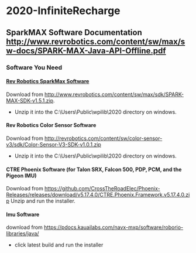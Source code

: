 # 2020-InfiniteRecharge

## SparkMAX Software Documentation http://www.revrobotics.com/content/sw/max/sw-docs/SPARK-MAX-Java-API-Offline.pdf

### Software You Need

#### [Rev Robotics SparkMax Software](http://www.revrobotics.com/sparkmax-software/#java-api)

Download from http://www.revrobotics.com/content/sw/max/sdk/SPARK-MAX-SDK-v1.5.1.zip.
* Unzip it into the C:\Users\Public\wpilib\2020 directory on windows.

#### Rev Robotics Color Sensor Software

Download from http://revrobotics.com/content/sw/color-sensor-v3/sdk/Color-Sensor-V3-SDK-v1.0.1.zip
* Unzip it into the C:\Users\Public\wpilib\2020 directory on windows.

#### CTRE Phoenix Software (for Talon SRX, Falcon 500, PDP, PCM, and the Pigeon IMU)
Download from https://github.com/CrossTheRoadElec/Phoenix-Releases/releases/download/v5.17.4.0/CTRE.Phoenix.Framework.v5.17.4.0.zip
Unzip and run the installer.
#### Imu Software
download from https://pdocs.kauailabs.com/navx-mxp/software/roborio-libraries/java/
* click latest build and run the installer
